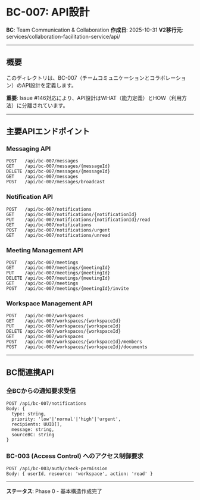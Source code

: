 # BC-007: API設計

**BC**: Team Communication & Collaboration
**作成日**: 2025-10-31
**V2移行元**: services/collaboration-facilitation-service/api/

---

## 概要

このディレクトリは、BC-007（チームコミュニケーションとコラボレーション）のAPI設計を定義します。

**重要**: Issue #146対応により、API設計はWHAT（能力定義）とHOW（利用方法）に分離されています。

---

## 主要APIエンドポイント

### Messaging API
```
POST   /api/bc-007/messages
GET    /api/bc-007/messages/{messageId}
DELETE /api/bc-007/messages/{messageId}
GET    /api/bc-007/messages
POST   /api/bc-007/messages/broadcast
```

### Notification API
```
POST   /api/bc-007/notifications
GET    /api/bc-007/notifications/{notificationId}
PUT    /api/bc-007/notifications/{notificationId}/read
GET    /api/bc-007/notifications
POST   /api/bc-007/notifications/urgent
GET    /api/bc-007/notifications/unread
```

### Meeting Management API
```
POST   /api/bc-007/meetings
GET    /api/bc-007/meetings/{meetingId}
PUT    /api/bc-007/meetings/{meetingId}
DELETE /api/bc-007/meetings/{meetingId}
GET    /api/bc-007/meetings
POST   /api/bc-007/meetings/{meetingId}/invite
```

### Workspace Management API
```
POST   /api/bc-007/workspaces
GET    /api/bc-007/workspaces/{workspaceId}
PUT    /api/bc-007/workspaces/{workspaceId}
DELETE /api/bc-007/workspaces/{workspaceId}
GET    /api/bc-007/workspaces
POST   /api/bc-007/workspaces/{workspaceId}/members
POST   /api/bc-007/workspaces/{workspaceId}/documents
```

---

## BC間連携API

### 全BCからの通知要求受信
```
POST /api/bc-007/notifications
Body: {
  type: string,
  priority: 'low'|'normal'|'high'|'urgent',
  recipients: UUID[],
  message: string,
  sourceBC: string
}
```

### BC-003 (Access Control) へのアクセス制御要求
```
POST /api/bc-003/auth/check-permission
Body: { userId, resource: 'workspace', action: 'read' }
```

---

**ステータス**: Phase 0 - 基本構造作成完了
